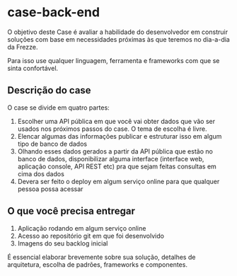 # case-back-end

O objetivo deste Case é avaliar a habilidade do desenvolvedor em construir soluções com base em necessidades próximas às que teremos no dia-a-dia da Frezze.

Para isso use qualquer linguagem, ferramenta e frameworks com que se sinta confortável.

## Descrição do case

O case se divide em quatro partes:

1) Escolher uma API pública em que você vai obter dados que vão ser usados nos próximos passos do case. O tema de escolha é livre.
2) Elencar algumas das informações publicar e estruturar isso em algum tipo de banco de dados
3) Olhando esses dados gerados a partir da API pública que estão no banco de dados, disponibilizar alguma interface (interface web, aplicação console, API REST etc) pra que sejam feitas consultas em cima dos dados
4) Devera ser feito o deploy em algum serviço online para que qualquer pessoa possa acessar

## O que você precisa entregar

1) Aplicação rodando em algum serviço online
2) Acesso ao repositório git em que foi desenvolvido
3) Imagens do seu backlog inicial

É essencial elaborar brevemente sobre sua solução, detalhes de arquitetura, escolha de padrões, frameworks e componentes.

##
